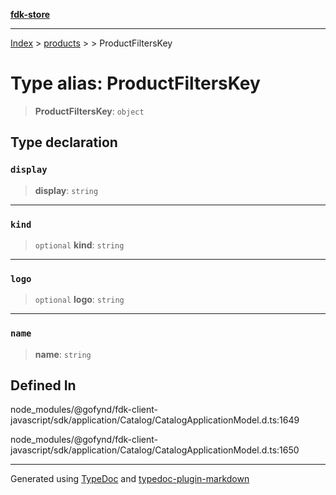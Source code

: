 [**fdk-store**](../../../README.md)
***

[Index](../../../API.md) > [products](../../README.md) > [<internal>](../README.md) > ProductFiltersKey

# Type alias: ProductFiltersKey

> **ProductFiltersKey**: `object`

## Type declaration

### `display`

> **display**: `string`

***

### `kind`

> `optional` **kind**: `string`

***

### `logo`

> `optional` **logo**: `string`

***

### `name`

> **name**: `string`

## Defined In

node\_modules/@gofynd/fdk-client-javascript/sdk/application/Catalog/CatalogApplicationModel.d.ts:1649

node\_modules/@gofynd/fdk-client-javascript/sdk/application/Catalog/CatalogApplicationModel.d.ts:1650

***
Generated using [TypeDoc](https://typedoc.org/) and [typedoc-plugin-markdown](https://www.npmjs.com/package/typedoc-plugin-markdown)

